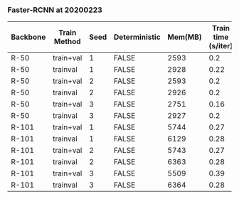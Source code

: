 ### Faster-RCNN at 20200223

| Backbone |Train Method | Seed | Deterministic | Mem(MB) | Train time (s/iter) | Test time (task/s) | box AP | Baseline |
|----------|-------------|------|---------------|---------|---------------------|--------------------|--------|----------|
| R-50     |train+val    | 1    | FALSE         | 2593    | 0.2                 | 27                 | 55.1   | 63.1     |
| R-50     |trainval     | 1    | FALSE         | 2928    | 0.22                | 27                 | 64.2   | 63.1     |
| R-50     |train+val    | 2    | FALSE         | 2593    | 0.2                 | 27                 | 55.4   | 63.1     |
| R-50     |trainval     | 2    | FALSE         | 2926    | 0.2                 | 27                 | 64.7   | 63.1     |
| R-50     |train+val    | 3    | FALSE         | 2751    | 0.16                | 28                 | 54.8   | 63.1     |
| R-50     |trainval     | 3    | FALSE         | 2927    | 0.2                 | 27                 | 64.2   | 63.1     |
| R-101    |train+val    | 1    | FALSE         | 5744    | 0.27                | 18                 | 60.6   | 65.1     |
| R-101    |trainval     | 1    | FALSE         | 6129    | 0.28                | 18                 | 70     | 65.1     |
| R-101    |train+val    | 2    | FALSE         | 5743    | 0.27                | 18                 | 59.3   | 65.1     |
| R-101    |trainval     | 2    | FALSE         | 6363    | 0.28                | 18                 | 70.1   | 65.1     |
| R-101    |train+val    | 3    | FALSE         | 5509    | 0.39                | 18                 | 60     | 65.1     |
| R-101    |trainval     | 3    | FALSE         | 6364    | 0.28                | 18                 | 69.7   | 65.1     |
